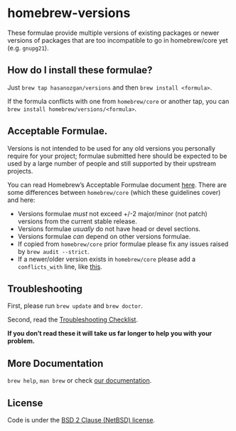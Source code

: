 # homebrew-versions

These formulae provide multiple versions of existing packages or newer versions of packages that are too incompatible to go in homebrew/core yet (e.g. `gnupg21`).

## How do I install these formulae?

Just `brew tap hasanozgan/versions` and then `brew install <formula>`.

If the formula conflicts with one from `homebrew/core` or another tap, you can `brew install homebrew/versions/<formula>`.

## Acceptable Formulae.

Versions is not intended to be used for any old versions you personally require for your project; formulae submitted here should be expected to be used by a large number of people and still supported by their upstream projects.

You can read Homebrew’s Acceptable Formulae document [here](https://github.com/Homebrew/brew/blob/master/docs/Acceptable-Formulae.md). There are some differences between `homebrew/core` (which these guidelines cover) and here:

* Versions formulae *must* not exceed +/-2 major/minor (not patch) versions from the current stable release.
* Versions formulae *usually* do not have head or devel sections.
* Versions formulae *can* depend on other versions formulae.
* If copied from `homebrew/core` prior formulae please fix any issues raised by `brew audit --strict`.
* If a newer/older version exists in `homebrew/core` please add a `conflicts_with` line, like [this](https://github.com/Homebrew/homebrew-versions/commit/c70582a2055ea6649cc1974076f57001f8c471a3).

## Troubleshooting
First, please run `brew update` and `brew doctor`.

Second, read the [Troubleshooting Checklist](https://github.com/Homebrew/brew/blob/master/docs/Troubleshooting.md).

**If you don’t read these it will take us far longer to help you with your problem.**

## More Documentation

`brew help`, `man brew` or check [our documentation](https://github.com/Homebrew/brew/blob/master/docs/README.md).

## License
Code is under the [BSD 2 Clause (NetBSD) license](https://github.com/Homebrew/homebrew/tree/master/LICENSE.txt).

